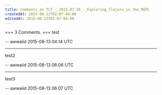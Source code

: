 ```yaml
---
title: Comments_on_TLT_-_2015.07.26_-_Exploring_Clojure_in_the_REPL
createdAt: 2015-08-13T02:07-04:00
editedAt: 2015-08-13T02:07-04:00
---
```


=== 3 Comments. ===
test

-- awwaiid 2015-08-13 04:14 UTC


----

test2

-- awwaiid 2015-08-13 06:06 UTC


----

test3

-- awwaiid 2015-08-13 06:07 UTC


